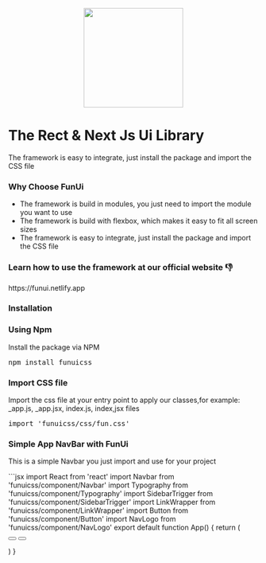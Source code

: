 <p align="center">
<img src="https://funui.netlify.app/logo.png" width="200px">
</p>

<h1>The Rect & Next Js Ui Library</h1>
<p>
The framework is easy to integrate, just install the package and import the CSS file
</p>

<h3>Why Choose FunUi </h3>
<ul>
<li>The framework is build in modules, you just need to import the module you want to use</li>
<li>The framework is build with flexbox, which makes it easy to fit all screen sizes</li>
<li>The framework is easy to integrate, just install the package and import the CSS file</li>
</ul>

<h3>Learn how to use the framework at our official website 👎</h3>
https://funui.netlify.app

<h3>Installation</h3>

<h3>Using Npm</h3>
Install the package via NPM

<pre>
npm install funuicss
</pre>

<h3>Import CSS file</h3>
Import the css file at your entry point to apply our classes,for example: _app.js, _app.jsx, index.js, index,jsx files
<pre>
import 'funuicss/css/fun.css'
</pre>


<h3>Simple App NavBar with FunUi </h3>
<p> This is a simple Navbar you just import and use for your project </p>
```jsx
import React from 'react'
import Navbar from 'funuicss/component/Navbar'
import Typography from 'funuicss/component/Typography'
import SidebarTrigger from 'funuicss/component/SidebarTrigger'
import LinkWrapper from 'funuicss/component/LinkWrapper'
import Button from 'funuicss/component/Button'
import NavLogo from 'funuicss/component/NavLogo'
export default function App() {
return (

<div>
<Navbar>
 <NavLogo>
 <Typography heading="h4" text="Fun Ui" />
 </NavLogo>

 <LinkWrapper visibleLinks>
 <Button text="Sign In" color="primary"> </Button>
 <Button text="Sign Up" bg="primary"  rounded > </Button>
 </LinkWrapper>

</Navbar>
</div>

)
}
```